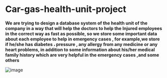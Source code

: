 # Car-gas-health-unit-project
**We are trying to design a database system of the health unit of the company in a way that will help the doctors to help the Injured employees in the correct way as fast as possible, so we store some important data about each employee to help in emergency cases  , for example,we store if he/she has diabetes ، pressure , any allergy from any medicine or any heart problems, in addition to some information about his/her  medical family history which are very helpful in the emergency cases ,and some others** 


![image](https://user-images.githubusercontent.com/88630231/182165708-3c8589e0-580f-4ab2-ba43-d3a9378e7f72.png)
